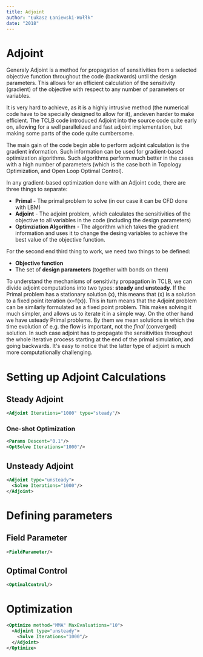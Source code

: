 ```yaml
---
title: Adjoint
author: "Łukasz Łaniewski-Wołłk"
date: "2018"
---
```


# Adjoint

Generaly Adjoint is a method for propagation of sensitivities from a selected objective
function throughout the code (backwards) until the design parameters. This allows for an
efficient calculation of the sensitivity (gradient) of the objective with respect to
any number of parameters or variables.

It is very hard to achieve, as it is a highly intrusive method (the numerical code have to
be specially designed to allow for it), andeven harder to make efficient. The TCLB code
introduced Adjoint into the source code quite early on, allowing for a well parallelized
and fast adjoint implementation, but making some parts of the code quite cumbersome.

The main gain of the code begin able to perform adjoint calculation is the gradient
information. Such information can be used for gradient-based optimization algorithms.
Such algorithms perform much better in the cases with a high number of parameters
(which is the case both in Topology Optimization, and Open Loop Optimal Control).

In any gradient-based optimization done with an Adjoint code, there are three things to separate:

- **Primal** - The primal problem to solve (in our case it can be CFD done with LBM)
- **Adjoint** - The adjoint problem, which calculates the sensitivities of the objective to all variables in the code (including the design parameters)
- **Optimziation Algorithm** - The algorithm which takes the gradient information and uses it to change the desing variables to achieve the best value of the objective function.

For the second end third thing to work, we need two things to be defined:

- **Objective function**
- The set of **design parameters** (together with bonds on them)

To understand the mechanisms of sensitivity propagation in TCLB, we can divide adjoint
computations into two types: **steady** and **unsteady**. If the Primal problem has a stationary
solution \(x\), this means that \(x\) is a solution to a fixed point iteration \(x=f(x)\).
This in turn means that the Adjoint problem can be similarly formulated as a fixed point
problem. This makes solving it much simpler, and allows us to iterate it in a simple way.
On the other hand we have usteady Primal problems. By them we mean solutions in which the
time evolution of e.g. the flow is important, not the *final* (converged) solution. In
such case adjoint has to propagate the sensitivities throughout the whole iterative process
starting at the end of the primal simulation, and going backwards. It's easy to notice that
the latter type of adjoint is much more computationally challenging.

# Setting up Adjoint Calculations

## Steady Adjoint

```xml
<Adjoint Iterations="1000" type="steady"/>
```

### One-shot Optimization

```xml
<Params Descent="0.1"/>
<OptSolve Iterations="1000"/>
```

## Unsteady Adjoint

```xml
<Adjoint type="unsteady">
  <Solve Iterations="1000"/>
</Adjoint>
```

# Defining parameters

## Field Parameter

```xml
<FieldParameter/>
```

## Optimal Control

```xml
<OptimalControl/>
```

# Optimization

```xml
<Optimize method="MMA" MaxEvaluations="10">
  <Adjoint type="unsteady">
    <Solve Iterations="1000"/>
  </Adjoint>
</Optimize>
```

